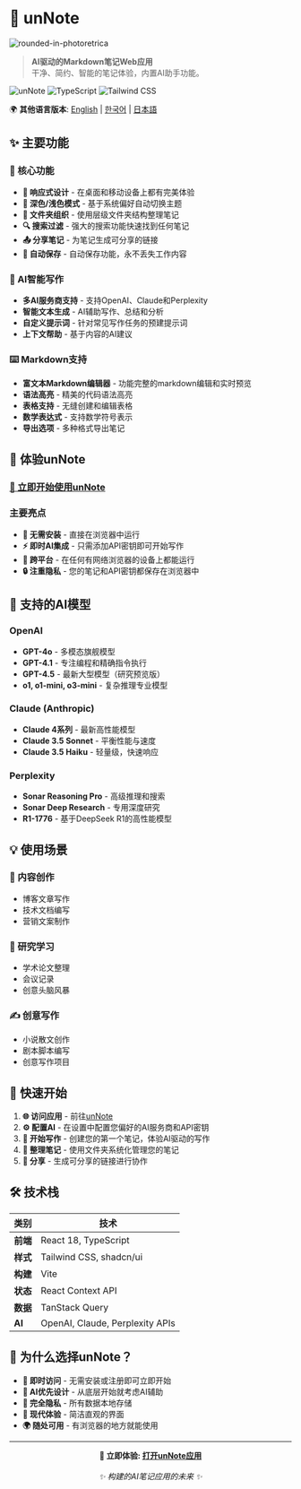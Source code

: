 
# 📝 unNote

![rounded-in-photoretrica](https://github.com/user-attachments/assets/718e66df-1e1d-4b9d-93f6-9509ddfa3d97)

> **AI驱动的Markdown笔记Web应用**  
> 干净、简约、智能的笔记体验，内置AI助手功能。

![unNote](https://img.shields.io/badge/Built%20with-React-61DAFB?style=flat-square&logo=react&logoColor=white)
![TypeScript](https://img.shields.io/badge/TypeScript-007ACC?style=flat-square&logo=typescript&logoColor=white)
![Tailwind CSS](https://img.shields.io/badge/Tailwind%20CSS-38B2AC?style=flat-square&logo=tailwind-css&logoColor=white)

🌍 **其他语言版本**: [English](README.md) | [한국어](README-KO.md) | [日本語](README-JP.md)

## ✨ 主要功能

### 🎯 核心功能
- **📱 响应式设计** - 在桌面和移动设备上都有完美体验
- **🌙 深色/浅色模式** - 基于系统偏好自动切换主题
- **📂 文件夹组织** - 使用层级文件夹结构整理笔记
- **🔍 搜索过滤** - 强大的搜索功能快速找到任何笔记
- **📤 分享笔记** - 为笔记生成可分享的链接
- **💾 自动保存** - 自动保存功能，永不丢失工作内容

### 🤖 AI智能写作
- **多AI服务商支持** - 支持OpenAI、Claude和Perplexity
- **智能文本生成** - AI辅助写作、总结和分析
- **自定义提示词** - 针对常见写作任务的预建提示词
- **上下文帮助** - 基于内容的AI建议

### ⌨️ Markdown支持
- **富文本Markdown编辑器** - 功能完整的markdown编辑和实时预览
- **语法高亮** - 精美的代码语法高亮
- **表格支持** - 无缝创建和编辑表格
- **数学表达式** - 支持数学符号表示
- **导出选项** - 多种格式导出笔记

## 🚀 体验unNote

### **[🌟 立即开始使用unNote](https://unnote.works)**

### 主要亮点
- **🚫 无需安装** - 直接在浏览器中运行
- **⚡ 即时AI集成** - 只需添加API密钥即可开始写作
- **📱 跨平台** - 在任何有网络浏览器的设备上都能运行
- **🔒 注重隐私** - 您的笔记和API密钥都保存在浏览器中

## 🤖 支持的AI模型

### OpenAI
- **GPT-4o** - 多模态旗舰模型
- **GPT-4.1** - 专注编程和精确指令执行
- **GPT-4.5** - 最新大型模型（研究预览版）
- **o1, o1-mini, o3-mini** - 复杂推理专业模型

### Claude (Anthropic)
- **Claude 4系列** - 最新高性能模型
- **Claude 3.5 Sonnet** - 平衡性能与速度
- **Claude 3.5 Haiku** - 轻量级，快速响应

### Perplexity
- **Sonar Reasoning Pro** - 高级推理和搜索
- **Sonar Deep Research** - 专用深度研究
- **R1-1776** - 基于DeepSeek R1的高性能模型

## 💡 使用场景

### 📝 内容创作
- 博客文章写作
- 技术文档编写
- 营销文案制作

### 🔬 研究学习
- 学术论文整理
- 会议记录
- 创意头脑风暴

### ✍️ 创意写作
- 小说散文创作
- 剧本脚本编写
- 创意写作项目

## 🚀 快速开始

1. **🌐 访问应用** - 前往[unNote](https://unnote.works)
2. **⚙️ 配置AI** - 在设置中配置您偏好的AI服务商和API密钥
3. **📝 开始写作** - 创建您的第一个笔记，体验AI驱动的写作
4. **📁 整理笔记** - 使用文件夹系统化管理您的笔记
5. **🔗 分享** - 生成可分享的链接进行协作

## 🛠️ 技术栈

| 类别 | 技术 |
|----------|------------|
| **前端** | React 18, TypeScript |
| **样式** | Tailwind CSS, shadcn/ui |
| **构建** | Vite |
| **状态** | React Context API |
| **数据** | TanStack Query |
| **AI** | OpenAI, Claude, Perplexity APIs |

## 🌟 为什么选择unNote？

- **🚀 即时访问** - 无需安装或注册即可立即开始
- **🤖 AI优先设计** - 从底层开始就考虑AI辅助
- **🔐 完全隐私** - 所有数据本地存储
- **💎 现代体验** - 简洁直观的界面
- **🌍 随处可用** - 有浏览器的地方就能使用

---

<div align="center">
  <strong>🔗 立即体验: <a href="https://unnote.works">打开unNote应用</a></strong><br><br>
  <em>✨ 构建的AI笔记应用的未来 ✨</em>
</div>

